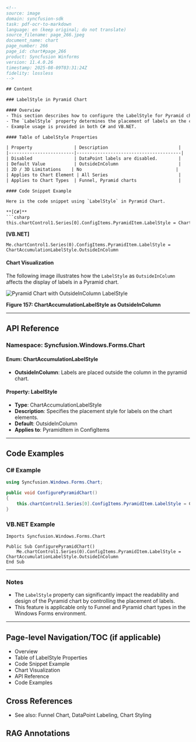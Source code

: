 ```html
<!-- 
source: image
domain: syncfusion-sdk
task: pdf-ocr-to-markdown
language: en (keep original; do not translate)
source_filename: page_266.jpeg
document_name: chart
page_number: 266
page_id: chart#page_266
product: Syncfusion Winforms
version: 11.4.0.26
timestamp: 2025-08-09T03:31:24Z
fidelity: lossless
-->

## Content

### LabelStyle in Pyramid Chart

#### Overview
- This section describes how to configure the LabelStyle for Pyramid charts in Windows Forms.
- The `LabelStyle` property determines the placement of labels on the chart elements.
- Example usage is provided in both C# and VB.NET.

#### Table of LabelStyle Properties

| Property                | Description                           |
|-------------------------|----------------------------------------|
| Disabled                | DataPoint labels are disabled.        |
| Default Value           | OutsideInColumn                       |
| 2D / 3D Limitations    | No                                    |
| Applies to Chart Element | All Series                           |
| Applies to Chart Types  | Funnel, Pyramid charts                |

#### Code Snippet Example

Here is the code snippet using `LabelStyle` in Pyramid Chart.

**[C#]**
```csharp
this.chartControl1.Series[0].ConfigItems.PyramidItem.LabelStyle = ChartAccumulationLabelStyle.OutsideInColumn;
```

**[VB.NET]**
```vbnet
Me.chartControl1.Series(0).ConfigItems.PyramidItem.LabelStyle = ChartAccumulationLabelStyle.OutsideInColumn
```

#### Chart Visualization

The following image illustrates how the `LabelStyle` as `OutsideInColumn` affects the display of labels in a Pyramid chart.

![Pyramid Chart with OutsideInColumn LabelStyle](https://example.com/pyramid-chart-outsideincolumn.png)

**Figure 157: ChartAccumulationLabelStyle as OutsideInColumn**

---

## API Reference

### Namespace: Syncfusion.Windows.Forms.Chart

#### Enum: ChartAccumulationLabelStyle

- **OutsideInColumn**: Labels are placed outside the column in the pyramid chart.

#### Property: LabelStyle

- **Type**: ChartAccumulationLabelStyle
- **Description**: Specifies the placement style for labels on the chart elements.
- **Default**: OutsideInColumn
- **Applies to**: PyramidItem in ConfigItems

---

## Code Examples

### C# Example

```csharp
using Syncfusion.Windows.Forms.Chart;

public void ConfigurePyramidChart()
{
    this.chartControl1.Series[0].ConfigItems.PyramidItem.LabelStyle = ChartAccumulationLabelStyle.OutsideInColumn;
}
```

### VB.NET Example

```vbnet
Imports Syncfusion.Windows.Forms.Chart

Public Sub ConfigurePyramidChart()
    Me.chartControl1.Series(0).ConfigItems.PyramidItem.LabelStyle = ChartAccumulationLabelStyle.OutsideInColumn
End Sub
```

---

### Notes
- The `LabelStyle` property can significantly impact the readability and design of the Pyramid chart by controlling the placement of labels.
- This feature is applicable only to Funnel and Pyramid chart types in the Windows Forms environment.

---

## Page-level Navigation/TOC (if applicable)
- Overview
- Table of LabelStyle Properties
- Code Snippet Example
- Chart Visualization
- API Reference
- Code Examples

## Cross References
- See also: Funnel Chart, DataPoint Labeling, Chart Styling

## RAG Annotations
<!-- tags: [WinForms, Chart, LabelStyle, PyramidChart] keywords: [LabelStyle, OutsideInColumn, PyramidItem, ChartAccumulationLabelStyle] -->
```
